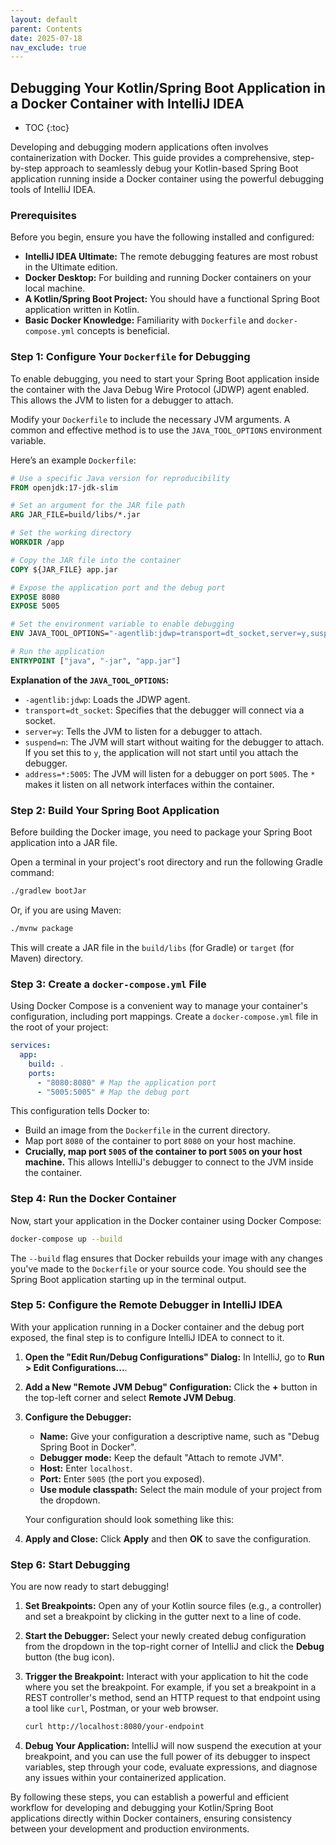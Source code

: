 ```yaml
---
layout: default
parent: Contents
date: 2025-07-18
nav_exclude: true
---
```


## Debugging Your Kotlin/Spring Boot Application in a Docker Container with IntelliJ IDEA
- TOC
{:toc}

Developing and debugging modern applications often involves containerization with Docker. This guide provides a comprehensive, step-by-step approach to seamlessly debug your Kotlin-based Spring Boot application running inside a Docker container using the powerful debugging tools of IntelliJ IDEA.

### Prerequisites

Before you begin, ensure you have the following installed and configured:

  * **IntelliJ IDEA Ultimate:** The remote debugging features are most robust in the Ultimate edition.
  * **Docker Desktop:** For building and running Docker containers on your local machine.
  * **A Kotlin/Spring Boot Project:** You should have a functional Spring Boot application written in Kotlin.
  * **Basic Docker Knowledge:** Familiarity with `Dockerfile` and `docker-compose.yml` concepts is beneficial.

### Step 1: Configure Your `Dockerfile` for Debugging

To enable debugging, you need to start your Spring Boot application inside the container with the Java Debug Wire Protocol (JDWP) agent enabled. This allows the JVM to listen for a debugger to attach.

Modify your `Dockerfile` to include the necessary JVM arguments. A common and effective method is to use the `JAVA_TOOL_OPTIONS` environment variable.

Here’s an example `Dockerfile`:

```dockerfile
# Use a specific Java version for reproducibility
FROM openjdk:17-jdk-slim

# Set an argument for the JAR file path
ARG JAR_FILE=build/libs/*.jar

# Set the working directory
WORKDIR /app

# Copy the JAR file into the container
COPY ${JAR_FILE} app.jar

# Expose the application port and the debug port
EXPOSE 8080
EXPOSE 5005

# Set the environment variable to enable debugging
ENV JAVA_TOOL_OPTIONS="-agentlib:jdwp=transport=dt_socket,server=y,suspend=n,address=*:5005"

# Run the application
ENTRYPOINT ["java", "-jar", "app.jar"]
```

**Explanation of the `JAVA_TOOL_OPTIONS`:**

  * `-agentlib:jdwp`: Loads the JDWP agent.
  * `transport=dt_socket`: Specifies that the debugger will connect via a socket.
  * `server=y`: Tells the JVM to listen for a debugger to attach.
  * `suspend=n`: The JVM will start without waiting for the debugger to attach. If you set this to `y`, the application will not start until you attach the debugger.
  * `address=*:5005`: The JVM will listen for a debugger on port `5005`. The `*` makes it listen on all network interfaces within the container.

### Step 2: Build Your Spring Boot Application

Before building the Docker image, you need to package your Spring Boot application into a JAR file.

Open a terminal in your project's root directory and run the following Gradle command:

```bash
./gradlew bootJar
```

Or, if you are using Maven:

```bash
./mvnw package
```

This will create a JAR file in the `build/libs` (for Gradle) or `target` (for Maven) directory.

### Step 3: Create a `docker-compose.yml` File

Using Docker Compose is a convenient way to manage your container's configuration, including port mappings. Create a `docker-compose.yml` file in the root of your project:

```yaml
services:
  app:
    build: .
    ports:
      - "8080:8080" # Map the application port
      - "5005:5005" # Map the debug port
```

This configuration tells Docker to:

  * Build an image from the `Dockerfile` in the current directory.
  * Map port `8080` of the container to port `8080` on your host machine.
  * **Crucially, map port `5005` of the container to port `5005` on your host machine.** This allows IntelliJ's debugger to connect to the JVM inside the container.

### Step 4: Run the Docker Container

Now, start your application in the Docker container using Docker Compose:

```bash
docker-compose up --build
```

The `--build` flag ensures that Docker rebuilds your image with any changes you've made to the `Dockerfile` or your source code. You should see the Spring Boot application starting up in the terminal output.

### Step 5: Configure the Remote Debugger in IntelliJ IDEA

With your application running in a Docker container and the debug port exposed, the final step is to configure IntelliJ IDEA to connect to it.

1.  **Open the "Edit Run/Debug Configurations" Dialog:** In IntelliJ, go to **Run \> Edit Configurations...**.

2.  **Add a New "Remote JVM Debug" Configuration:** Click the **+** button in the top-left corner and select **Remote JVM Debug**.

3.  **Configure the Debugger:**

      * **Name:** Give your configuration a descriptive name, such as "Debug Spring Boot in Docker".
      * **Debugger mode:** Keep the default "Attach to remote JVM".
      * **Host:** Enter `localhost`.
      * **Port:** Enter `5005` (the port you exposed).
      * **Use module classpath:** Select the main module of your project from the dropdown.

    Your configuration should look something like this:

4.  **Apply and Close:** Click **Apply** and then **OK** to save the configuration.

### Step 6: Start Debugging

You are now ready to start debugging\!

1.  **Set Breakpoints:** Open any of your Kotlin source files (e.g., a controller) and set a breakpoint by clicking in the gutter next to a line of code.

2.  **Start the Debugger:** Select your newly created debug configuration from the dropdown in the top-right corner of IntelliJ and click the **Debug** button (the bug icon).

3.  **Trigger the Breakpoint:** Interact with your application to hit the code where you set the breakpoint. For example, if you set a breakpoint in a REST controller's method, send an HTTP request to that endpoint using a tool like `curl`, Postman, or your web browser.

    ```bash
    curl http://localhost:8080/your-endpoint
    ```

4.  **Debug Your Application:** IntelliJ will now suspend the execution at your breakpoint, and you can use the full power of its debugger to inspect variables, step through your code, evaluate expressions, and diagnose any issues within your containerized application.

By following these steps, you can establish a powerful and efficient workflow for developing and debugging your Kotlin/Spring Boot applications directly within Docker containers, ensuring consistency between your development and production environments.
